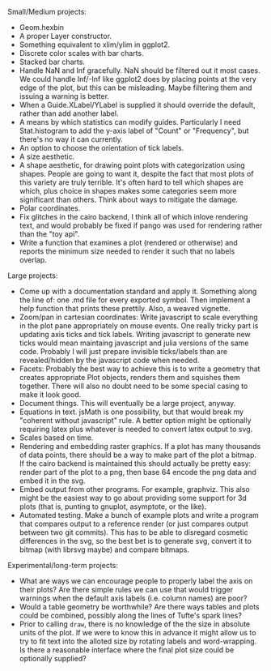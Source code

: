 
Small/Medium projects:
 * Geom.hexbin
 * A proper Layer constructor.
 * Something equivalent to xlim/ylim in ggplot2.
 * Discrete color scales with bar charts.
 * Stacked bar charts.
 * Handle NaN and Inf gracefully. NaN should be filtered out it most cases. We
   could handle Inf/-Inf like ggplot2 does by placing points at the very edge of
   the plot, but this can be misleading. Maybe filtering them and issuing a
   warning is better.
 * When a Guide.XLabel/YLabel is supplied it should override the default, rather
   than add another label.
 * A means by which statistics can modify guides. Particularly I need
   Stat.histogram to add the y-axis label of "Count" or "Frequency", but there's
   no way it can currently.
 * An option to choose the orientation of tick labels.
 * A size aesthetic.
 * A shape aesthetic, for drawing point plots with categorization using shapes.
   People are going to want it, despite the fact that most plots of this variety
   are truly terrible. It's often hard to tell which shapes are which, plus
   choice in shapes makes some categories seem more significant than others.
   Think about ways to mitigate the damage.
 * Polar coordinates.
 * Fix glitches in the cairo backend, I think all of which inlove rendering
   text, and would probably be fixed if pango was used for rendering rather than
   the "toy api".
 * Write a function that examines a plot (rendered or otherwise) and reports
   the minimum size needed to render it such that no labels overlap.

Large projects:
 * Come up with a documentation standard and apply it. Something along the line
   of: one .md file for every exported symbol. Then implement a help function
   that prints these prettily. Also, a weaved vignette.
 * Zoom/pan in cartesian coordinates: Write javascript to scale everything in
   the plot pane appropriately on mouse events. One really tricky part is
   updating axis ticks and tick labels. Writing javascript to generate new ticks
   would mean maintaing javascript and julia versions of the same code. Probably
   I will just prepare invisible ticks/labels than are revealed/hidden by the
   javascript code when needed.
 * Facets: Probably the best way to achieve this is to write a geometry that
   creates appropriate Plot objects, renders them and squishes them together.
   There will also no doubt need to be some special casing to make it look good.
 * Document things. This will eventually be a large project, anyway.
 * Equations in text. jsMath is one possibility, but that would break my
   "coherent without javascript" rule. A better option might be optionally
   requiring latex plus whatever is needed to convert latex output to svg.
 * Scales based on time.
 * Rendering and embedding raster graphics. If a plot has many thousands of data
   points, there should be a way to make part of the plot a bitmap. If the cairo
   backend is maintained this should actually be pretty easy: render part of the
   plot to a png, then base 64 encode the png data and embed it in the svg.
 * Embed output from other programs. For example, graphviz. This also might be
   the easiest way to go about providing some support for 3d plots (that is,
   punting to gnuplot, asymptote, or the like).
 * Automated testing. Make a bunch of example plots and write a program that
   compares output to a reference render (or just compares output between two
   git commits). This has to be able to disregard cosmetic differences in the
   svg, so the best bet is to generate svg, convert it to bitmap (with librsvg
   maybe) and compare bitmaps.

Experimental/long-term projects:
 * What are ways we can encourage people to properly label the axis on their
   plots? Are there simple rules we can use that would trigger warnings when
   the default axis labels (i.e. column names) are poor?
 * Would a table geometry be worthwhile? Are there ways tables and plots could
   be combined, possibly along the lines of Tufte's spark lines?
 * Prior to calling `draw`, there is no knowledge of the the size in absolute
   units of the plot. If we were to know this in advance it might allow us to
   try to fit text into the alloted size by rotating labels and word-wrapping.
   Is there a reasonable interface where the final plot size could be optionally
   supplied?


